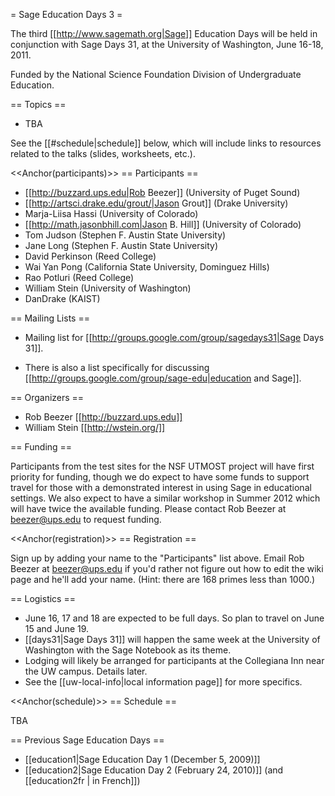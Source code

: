 = Sage Education Days 3 =

The third [[http://www.sagemath.org|Sage]] Education Days will be held in conjunction with Sage Days 31, at the University of Washington, June 16-18, 2011.

Funded by the National Science Foundation Division of Undergraduate Education.

== Topics ==

 * TBA

See the [[#schedule|schedule]] below, which will include links to resources related to the talks (slides, worksheets, etc.).

<<Anchor(participants)>>
== Participants ==

 * [[http://buzzard.ups.edu|Rob Beezer]] (University of Puget Sound)
 * [[http://artsci.drake.edu/grout/|Jason Grout]] (Drake University)
 * Marja-Liisa Hassi (University of Colorado)
 * [[http://math.jasonbhill.com|Jason B. Hill]] (University of Colorado)
 * Tom Judson (Stephen F. Austin State University)
 * Jane Long (Stephen F. Austin State University)
 * David Perkinson (Reed College)
 * Wai Yan Pong (California State University, Dominguez Hills)
 * Rao Potluri (Reed College)
 * William Stein (University of Washington)
 * DanDrake (KAIST)

== Mailing Lists ==

 * Mailing list for [[http://groups.google.com/group/sagedays31|Sage Days 31]].

 * There is also a list specifically for discussing [[http://groups.google.com/group/sage-edu|education and Sage]].

== Organizers ==

 * Rob Beezer [[http://buzzard.ups.edu]]
 * William Stein [[http://wstein.org/]]

== Funding ==

Participants from the test sites for the NSF UTMOST project will have first priority for funding, though we do expect to have some funds to support travel for those with a demonstrated interest in using Sage in educational settings.  We also expect to have a similar workshop in Summer 2012 which will have twice the available funding.  Please contact Rob Beezer at beezer@ups.edu to request funding.

<<Anchor(registration)>>
== Registration ==

Sign up by adding your name to the "Participants" list above.  Email Rob Beezer  at beezer@ups.edu if you'd rather not figure out how to edit the wiki page and he'll add your name.  (Hint: there are 168 primes less than 1000.)

== Logistics ==

 * June 16, 17 and 18 are expected to be full days.  So plan to travel on June 15 and June 19.
 * [[days31|Sage Days 31]] will happen the same week at the University of Washington with the Sage Notebook as its theme.
 * Lodging will likely be arranged for participants at the Collegiana Inn near the UW campus.  Details later.
 * See the [[uw-local-info|local information page]] for more specifics.

<<Anchor(schedule)>>
== Schedule ==

TBA

== Previous Sage Education Days ==

 * [[education1|Sage Education Day 1 (December 5, 2009)]]
 * [[education2|Sage Education Day 2 (February 24, 2010)]] (and [[education2fr | in French]])
